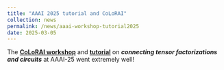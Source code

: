 ```yaml
---
title: "AAAI 2025 tutorial and CoLoRAI"
collection: news
permalink: /news/aaai-workshop-tutorial2025
date: 2025-03-05
---
```

The <a href="https://april-tools.github.io/colorai/"><b>CoLoRAI workshop</b></a> and  <a href="https://april-tools.github.io/aaai25-tf-pc-tutorial/"><b>tutorial</b></a> on <b><i>connecting tensor factorizations and circuits</i></b> at AAAI-25 went extremely well!
